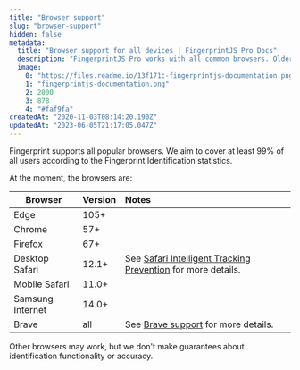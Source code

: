 ```yaml
---
title: "Browser support"
slug: "browser-support"
hidden: false
metadata: 
  title: "Browser support for all devices | FingerprintJS Pro Docs"
  description: "FingerprintJS Pro works with all common browsers. Older browsers require a promise polyfill for the JavaScript agent to function properly."
  image: 
    0: "https://files.readme.io/13f171c-fingerprintjs-documentation.png"
    1: "fingerprintjs-documentation.png"
    2: 2000
    3: 878
    4: "#faf9fa"
createdAt: "2020-11-03T08:14:20.190Z"
updatedAt: "2023-06-05T21:17:05.047Z"
---
```

Fingerprint supports all popular browsers. We aim to cover at least 99% of all users according to the Fingerprint Identification statistics.

At the moment, the browsers are:

| Browser          | Version | Notes                                                                                                       |
| ---------------- | ------- | :---------------------------------------------------------------------------------------------------------- |
| Edge             | 105+    |                                                                                                             |
| Chrome           | 57+     |                                                                                                             |
| Firefox          | 67+     |                                                                                                             |
| Desktop Safari   | 12.1+   | See [Safari Intelligent Tracking Prevention](https://dev.fingerprint.com/docs/safari-itp) for more details. |
| Mobile Safari    | 11.0+   |                                                                                                             |
| Samsung Internet | 14.0+   |                                                                                                             |
| Brave            | all     | See [Brave support](doc:brave-browser-support) for more details.                                            |

Other browsers may work, but we don't make guarantees about identification functionality or accuracy.